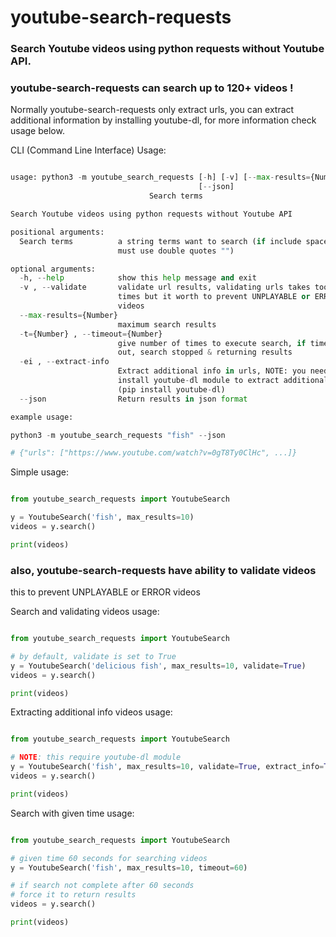# youtube-search-requests
### Search Youtube videos using python requests without Youtube API.
### youtube-search-requests can search up to 120+ videos !

Normally youtube-search-requests only extract urls, you can extract additional information by installing youtube-dl, for more information check usage below.

CLI (Command Line Interface) Usage:
```python

usage: python3 -m youtube_search_requests [-h] [-v] [--max-results={Number}] [-t={Number}] [-ei]
                                          [--json]
 			                   Search terms

Search Youtube videos using python requests without Youtube API

positional arguments:
  Search terms          a string terms want to search (if include space, you
                        must use double quotes "")

optional arguments:
  -h, --help            show this help message and exit
  -v , --validate       validate url results, validating urls takes too much
                        times but it worth to prevent UNPLAYABLE or ERROR
                        videos
  --max-results={Number} 
                        maximum search results
  -t={Number} , --timeout={Number} 
                        give number of times to execute search, if times runs
                        out, search stopped & returning results
  -ei , --extract-info 
                        Extract additional info in urls, NOTE: you need to
                        install youtube-dl module to extract additional info
                        (pip install youtube-dl)
  --json                Return results in json format

example usage:

python3 -m youtube_search_requests "fish" --json

# {"urls": ["https://www.youtube.com/watch?v=0gT8Ty0ClHc", ...]}


```

Simple usage:

```python

from youtube_search_requests import YoutubeSearch

y = YoutubeSearch('fish', max_results=10)
videos = y.search()

print(videos)
```

### also, youtube-search-requests have ability to validate videos
this to prevent UNPLAYABLE or ERROR videos

Search and validating videos usage:
```python

from youtube_search_requests import YoutubeSearch

# by default, validate is set to True
y = YoutubeSearch('delicious fish', max_results=10, validate=True)
videos = y.search()

print(videos)
```

Extracting additional info videos usage:
```python

from youtube_search_requests import YoutubeSearch

# NOTE: this require youtube-dl module
y = YoutubeSearch('fish', max_results=10, validate=True, extract_info=True)
videos = y.search()

print(videos)

```

Search with given time usage:
```python

from youtube_search_requests import YoutubeSearch

# given time 60 seconds for searching videos
y = YoutubeSearch('fish', max_results=10, timeout=60) 

# if search not complete after 60 seconds
# force it to return results
videos = y.search()

print(videos)
```
